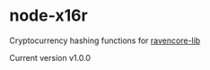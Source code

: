 node-x16r
===============
Cryptocurrency hashing functions for [ravencore-lib](https://github.com/OverstockMedici/ravencore-lib)


Current version v1.0.0
